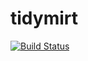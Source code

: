 tidymirt
========

[![Build Status](https://travis-ci.org/datacamp/tidymirt.svg?branch=master)](https://travis-ci.org/datacamp/tidymirt)


